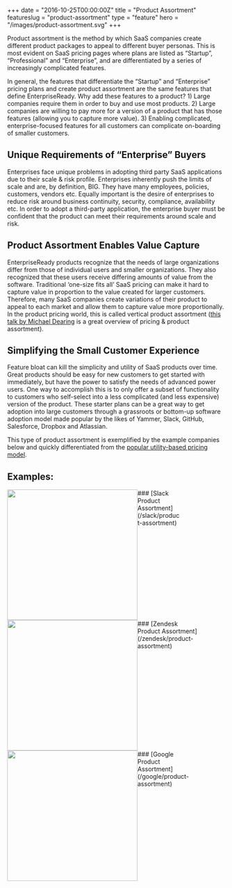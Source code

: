 +++
date = "2016-10-25T00:00:00Z"
title = "Product Assortment"
featureslug = "product-assortment"
type = "feature"
hero = "/images/product-assortment.svg"
+++

Product assortment is the method by which SaaS companies create different product packages to appeal to different buyer personas. This is most evident on SaaS pricing pages where plans are listed as “Startup”, “Professional” and “Enterprise”, and are differentiated by a series of increasingly complicated features.

In general, the features that differentiate the “Startup” and “Enterprise” pricing plans and create product assortment are the same features that define EnterpriseReady. Why add these features to a product? 1) Large companies require them in order to buy and use most products. 2) Large companies are willing to pay more for a version of a product that has those features (allowing you to capture more value). 3) Enabling complicated, enterprise-focused features for all customers can complicate on-boarding of smaller customers.

## Unique Requirements of “Enterprise” Buyers
Enterprises face unique problems in adopting third party SaaS applications due to their scale & risk profile. Enterprises inherently push the limits of scale and are, by definition, BIG. They have many employees, policies, customers, vendors etc. Equally important is the desire of enterprises to reduce risk around business continuity, security, compliance, availability etc. In order to adopt a third-party application, the enterprise buyer must be confident that the product can meet their requirements around scale and risk.

## Product Assortment Enables Value Capture
EnterpriseReady products recognize that the needs of large organizations differ from those of individual users and smaller organizations. They also recognized that these users receive differing amounts of value from the software. Traditional ‘one-size fits all’ SaaS pricing can make it hard to capture value in proportion to the value created for larger customers. Therefore, many SaaS companies create variations of their product to appeal to each market and allow them to capture value more proportionally. In the product pricing world, this is called vertical product assortment ([this talk by Michael Dearing](http://www.heavybit.com/library/video/harrison-metals-michael-dearing-on-pricing/) is a great overview of pricing & product assortment).

## Simplifying the Small Customer Experience
Feature bloat can kill the simplicity and utility of SaaS products over time. Great products should be easy for new customers to get started with immediately, but have the power to satisfy the needs of advanced power users. One way to accomplish this is to only offer a subset of functionality to customers who self-select into a less complicated (and less expensive) version of the product. These starter plans can be a great way to get adoption into large customers through a grassroots or bottom-up software adoption model made popular by the likes of Yammer, Slack, GitHub, Salesforce, Dropbox and Atlassian.

This type of product assortment is exemplified by the example companies below and quickly differentiated from the [popular utility-based pricing model](/blog/utility-pricing).


## Examples:

<DIV style="float:left">
<a href="/github/deployment-model"><img src="/slack/images/example_pa.png" width="300px" align="left" style="margin:0;"/></a>
<DIV class="clearfix"></DIV>
### [Slack Product Assortment](/slack/product-assortment)
</DIV>

<DIV style="float:left">
<a href="/github/deployment-model"><img src="/zendesk/images/example_pa.png" width="300px" align="left" style="margin:0;"/></a>
<DIV class="clearfix"></DIV>
### [Zendesk Product Assortment](/zendesk/product-assortment)
</DIV>

<DIV style="float:left">
<a href="/github/deployment-model"><img src="/google/images/example_pa.png" width="300px" align="left" style="margin:0;"/></a>
<DIV class="clearfix"></DIV>
### [Google Product Assortment](/google/product-assortment)
</DIV>
